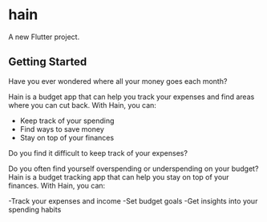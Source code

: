 # hain

A new Flutter project.

## Getting Started

Have you ever wondered where all your money goes each month?

Hain is a budget app that can help you track your expenses and find areas where you can cut back. With Hain, you can:

- Keep track of your spending
- Find ways to save money
- Stay on top of your finances

Do you find it difficult to keep track of your expenses?

Do you often find yourself overspending or underspending on your budget? Hain is a budget tracking app that can help you stay on top of your finances. With Hain, you can:

-Track your expenses and income
-Set budget goals
-Get insights into your spending habits
